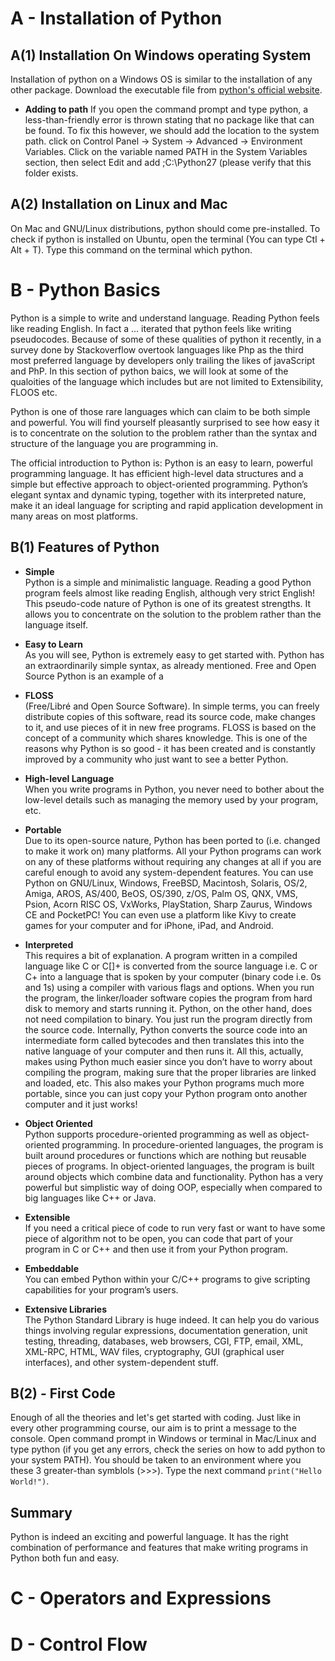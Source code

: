 # A - Installation of Python
## A(1) Installation On Windows operating System
Installation of python on a Windows OS is similar to the installation of any other package.
Download the executable file from [python's official website](https://www.python.org/downloads/).

* **Adding to path**
If you open the command prompt and type python, a less-than-friendly error is thrown stating that no package 
like that can be found. To fix this however, we should add the location to the system path.
click  on  Control  Panel → System →  Advanced → Environment  Variables.  Click  on  the  variable  named  PATH  in  the
System  Variables section, then select Edit and add ;C:\Python27 (please verify that this folder exists.

## A(2) Installation on Linux and Mac
On Mac and GNU/Linux distributions, python should come pre-installed. To check if python is installed on Ubuntu, open the 
terminal (You can type Ctl + Alt + T). Type this command on the terminal which python.

# B - Python Basics
Python is a simple to write and understand language. Reading Python feels like reading English. In fact a ... iterated that python feels like writing pseudocodes. Because of some of these qualities of python it recently, in a survey done by Stackoverflow overtook languages like Php as the third most preferred language by developers only trailing the likes of javaScript and PhP. In this section of python baics, we will look at some of the qualoities of the language which includes but are not limited to Extensibility, FLOOS etc. 

Python is one of those rare languages which can claim to be both simple and powerful. You will find yourself pleasantly surprised to see how easy it is to concentrate on the solution to the problem rather than the syntax and structure of the language you are programming in.

The official introduction to Python is:
Python  is  an  easy  to  learn,  powerful  programming  language.  It  has
efficient  high-level  data  structures  and  a  simple  but  effective  approach
to  object-oriented  programming.  Python’s  elegant  syntax  and  dynamic
typing,  together  with  its  interpreted  nature,  make  it  an  ideal  language
for scripting and rapid application development in many areas on most
platforms.

## B(1) Features of Python
* **Simple** <br>
Python is a simple and minimalistic language. Reading a good Python program feels
almost like reading English, although very strict English! This pseudo-code nature
of Python is one of its greatest strengths. It allows you to concentrate on the solution
to the problem rather than the language itself.

* **Easy to Learn** <br>
As  you  will  see,  Python  is  extremely  easy  to  get  started  with.  Python  has  an
extraordinarily simple syntax, as already mentioned.
Free and Open Source
Python is an example of a 

* **FLOSS**<br>
 (Free/Libré and Open Source Software). In simple terms, you can freely distribute copies of this software, read its source code, make changes to it, and use pieces of it in new free programs. FLOSS is based on the concept of a community which shares knowledge. This is one of the reasons why Python is so good - it has been created and is constantly improved by a community who just want to see a better Python.

* **High-level Language** <br>
When you write programs in Python, you never need to bother about the low-level details such as managing the memory used by your program, etc.

* **Portable** <br>
Due to its open-source nature, Python has been ported to (i.e. changed to make it work on) many platforms. All your Python programs can work on any of these platforms without requiring any changes at all if you are careful enough to avoid any system-dependent features. You can use Python on GNU/Linux, Windows, FreeBSD, Macintosh, Solaris, OS/2, Amiga, AROS, AS/400, BeOS, OS/390, z/OS, Palm OS, QNX, VMS, Psion, Acorn RISC OS, VxWorks, PlayStation, Sharp Zaurus, Windows CE and PocketPC! You can even use a platform like Kivy to create games for your computer and for iPhone, iPad, and Android.

* **Interpreted** <br>
This requires a bit of explanation. A program written in a compiled language like C or C[]+ is converted from the source language i.e. C or C+ into a language that is spoken by your computer (binary code i.e. 0s and 1s) using a compiler with various flags and options. When you run the program, the linker/loader software copies the program from hard disk to memory and starts running it. Python, on the other hand, does not need compilation to binary. You just run the program directly from the source code. Internally, Python converts the source code into an intermediate form called bytecodes and then translates this into the native language of your computer and then runs it. All this, actually, makes using Python much easier since you don’t have to worry about compiling the program, making sure  that  the  proper  libraries  are  linked  and  loaded, etc. This also makes your Python programs much more portable, since you can just copy your Python program onto another computer and it just works!

* **Object Oriented** <br>
Python supports procedure-oriented programming as well as object-oriented programming. In procedure-oriented languages, the program is built around procedures or functions which are nothing but reusable pieces of programs. In object-oriented languages, the program is built around objects which combine data and functionality. Python has a very powerful but simplistic way of doing OOP, especially when compared to big languages like C++ or Java. 

* **Extensible** <br>
If you need a critical piece of code to run very fast or want to have some piece of algorithm not to be open, you can code that part of your program in C or C\++ and then use it from your Python program.

* **Embeddable** <br>
You can embed Python within your C/C\++ programs to give scripting capabilities for your program’s users.

* **Extensive Libraries** <br>The  Python  Standard  Library  is  huge  indeed.  It  can  help  you  do  various  things involving  regular expressions, documentation generation, unit testing, threading, databases, web browsers, CGI, FTP, email, XML, XML-RPC, HTML, WAV files, cryptography, GUI (graphical user interfaces), and other system-dependent stuff.

## B(2) - First Code
Enough of all the theories and let's get started with coding. Just like in every other programming course, our aim is to print a message to the console. Open command prompt in Windows or terminal in Mac/Linux and type python (if you get any errors, check the series on how to add python to your system PATH). You should be taken to an environment where you these 3 greater-than symblols (>>>). Type the next command `print("Hello World!")`.

## Summary
Python is indeed an exciting and powerful language. It has the right combination of
performance and features that make writing programs in Python both fun and easy.

# C - Operators and Expressions

# D - Control Flow
